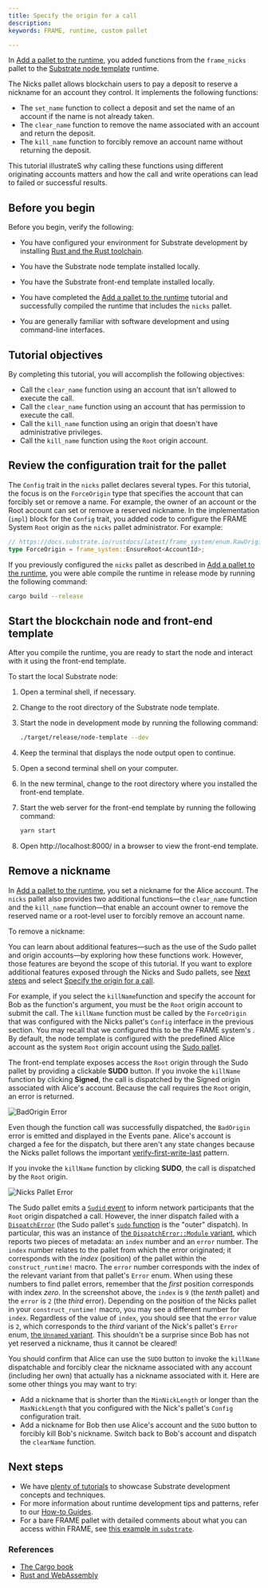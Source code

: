 ```yaml
---
title: Specify the origin for a call
description: 
keywords: FRAME, runtime, custom pallet

---
```


In [Add a pallet to the runtime](/tutorials/work-with-pallets/add-a-pallet), you added functions from the `frame_nicks` pallet to the [Substrate node template](https://github.com/substrate-developer-hub/substrate-node-template) runtime.

The Nicks pallet allows blockchain users to pay a deposit to reserve a nickname for an account they control. It implements the following functions:

* The `set_name` function to collect a deposit and set the name of an account if the name is not already taken.
* The `clear_name`  function to remove the name associated with an account and return the deposit.
* The `kill_name` function to forcibly remove an account name without returning the deposit.

This tutorial illustrateS why calling these functions using different originating accounts matters and how the call and write operations can lead to failed or successful results. 

## Before you begin

Before you begin, verify the following:

* You have configured your environment for Substrate development by installing [Rust and the Rust toolchain](/install/).

* You have the Substrate node template installed locally.

* You have the Substrate front-end template installed locally.

* You have completed the [Add a pallet to the runtime](/tutorials/work-with-pallets/add-a-pallet) tutorial and successfully compiled the runtime that includes the `nicks` pallet.

* You are generally familiar with software development and using command-line interfaces.

## Tutorial objectives

By completing this tutorial, you will accomplish the following objectives:

* Call the `clear_name`  function using an account that isn't allowed to execute the call.
* Call the `clear_name`  function using an account that has permission to execute the call.
* Call the `kill_name` function using an origin that doesn't have administrative privileges.
* Call the `kill_name` function using the `Root` origin account.

## Review the configuration trait for the pallet

The `Config` trait in the `nicks` pallet declares several types.
For this tutorial, the focus is on the `ForceOrigin` type that specifies the account that can forcibly set or remove a name.
For example, the owner of an account or the Root account can set or remove a reserved nickname.
In the implementation (`impl`) block for the `Config` trait, you added code to configure the FRAME System `Root` origin as the `nicks` pallet administrator.
For example:

```rust
// https://docs.substrate.io/rustdocs/latest/frame_system/enum.RawOrigin.html#variant.Root
type ForceOrigin = frame_system::EnsureRoot<AccountId>;
```

If you previously configured the `nicks` pallet as described in [Add a pallet to the runtime](/tutorials/work-with-pallets/add-a-pallet), you were able compile the runtime in release mode by running the following command:

```bash
cargo build --release
```

## Start the blockchain node and front-end template

After you compile the runtime, you are ready to start the node and interact with it using the front-end template.

To start the local Substrate node:

1. Open a terminal shell, if necessary.

1. Change to the root directory of the Substrate node template.

1. Start the node in development mode by running the following command:

   ```bash
   ./target/release/node-template --dev
   ```

1. Keep the terminal that displays the node output open to continue.

1. Open a second terminal shell on your computer.

1. In the new terminal, change to the root directory where you installed the front-end template.

1. Start the web server for the front-end template by running the following command:

   ```bash
   yarn start
   ```

1. Open http://localhost:8000/ in a browser to view the front-end template.

## Remove a nickname

In [Add a pallet to the runtime](/tutorials/work-with-pallets/add-a-pallet), you set a nickname for the Alice account.
The `nicks` pallet also provides two additional functions—the `clear_name`  function and the `kill_name` function—that enable an account owner to remove the reserved name or a root-level user to forcibly remove an account name.

To remove a nickname:

You can learn about additional features—such as the use of the Sudo pallet and origin accounts—by exploring how these functions work.
However, those features are beyond the scope of this tutorial.
If you want to explore additional features exposed through the Nicks and Sudo pallets, see [Next steps]() and select [Specify the origin for a call]().

For example, if you select the `killName`function and specify the account for Bob as the function's argument, you must be the `Root` origin account to submit the call.
The `killName` function must be called by the `ForceOrigin` that was configured with the Nicks pallet's `Config` interface in the previous section.
You may recall that we configured this to be the FRAME system's .
By default, the node template is configured with the predefined Alice account as the system `Root` origin account using the [Sudo pallet](/rustdocs/latest/pallet_sudo/index.html).

The front-end template exposes access the `Root` origin through the Sudo pallet by providing a clickable **SUDO** button.
If you invoke the `killName` function by clicking **Signed**, the call is dispatched by the Signed origin associated with Alice's account. 
Because the call requires the `Root` origin, an error is returned.

![`BadOrigin` Error](/media/images/docs/tutorials/specify-origin/kill-name-bad-origin.png)

Even though the function call was successfully dispatched, the `BadOrigin` error is emitted and displayed in the Events pane.
Alice's account is charged a fee for the dispatch, but there aren't any state changes because the Nicks pallet follows the important [verify-first-write-last](/v3/runtime/storage#verify-first-write-last) pattern.

If you invoke the `killName` function by clicking **SUDO**, the call is dispatched by the `Root` origin.

![Nicks Pallet Error](/media/images/docs/tutorials/specify-origin/clear-name-error.png)

The Sudo pallet emits a [`Sudid` event](/rustdocs/latest/pallet_sudo/enum.RawEvent.html#variant.Sudid) to inform network participants that the `Root` origin dispatched a call. 
However, the inner dispatch failed with a [`DispatchError`](/rustdocs/latest/sp_runtime/enum.DispatchError.html) (the Sudo pallet's [`sudo` function](/rustdocs/latest/pallet_sudo/pallet/enum.Call.html#variant.sudo) is the "outer" dispatch).
In particular, this was an instance of [the `DispatchError::Module` variant](/rustdocs/latest/frame_support/dispatch/enum.DispatchError.html#variant.Module), which reports two pieces of metadata: an `index` number and an `error` number.
The `index` number relates to the pallet from which the error originated; it corresponds with the _index_ (position) of the pallet within the `construct_runtime!` macro.
The `error` number corresponds with the index of the relevant variant from that pallet's `Error` enum.
When using these numbers to find pallet errors, remember that the _first_ position corresponds with index _zero_.
In the screenshot above, the `index` is `9` (the _tenth_ pallet) and the `error` is `2` (the _third_ error).
Depending on the position of the Nicks pallet in your `construct_runtime!` macro, you may see a different number for `index`.
Regardless of the value of `index`, you should see that the `error` value is `2`, which corresponds to the _third_ variant of the Nick's pallet's `Error` enum, [the `Unnamed` variant](/rustdocs/latest/pallet_nicks/enum.Error.html#variant.Unnamed).
This shouldn't be a surprise since Bob has not yet reserved a nickname, thus it cannot be cleared!

You should confirm that Alice can use the `SUDO` button to invoke the `killName` dispatchable and forcibly clear the nickname associated with any account (including her own) that actually has a nickname associated with it.
Here are some other things you may want to try:

- Add a nickname that is shorter than the `MinNickLength` or longer than the `MaxNickLength` that you configured with the Nick's pallet's `Config` configuration trait.
- Add a nickname for Bob then use Alice's account and the `SUDO` button to forcibly kill Bob's nickname.
  Switch back to Bob's account and dispatch the `clearName` function.

## Next steps

- We have [plenty of tutorials](/tutorials) to showcase Substrate development concepts and techniques.
- For more information about runtime development tips and patterns, refer to our [How-to Guides](/how-to-guides).
- For a bare FRAME pallet with detailed comments about what you can access within FRAME, see [this example in `substrate`](https://github.com/paritytech/substrate/tree/master/frame/examples/basic).

### References

- [The Cargo book](https://doc.rust-lang.org/stable/cargo/)
- [Rust and WebAssembly](https://rustwasm.github.io/)

